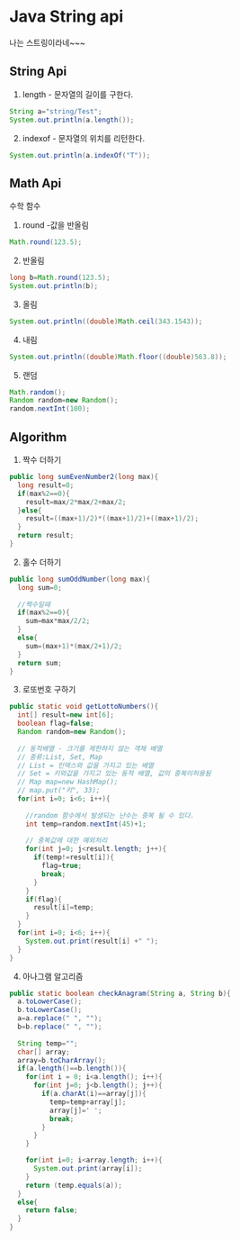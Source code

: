 # Java String api
나는 스트링이라네~~~

## String Api
1. length - 문자열의 길이를 구한다.
```java
String a="string/Test";
System.out.println(a.length());
```
2. indexof - 문자열의 위치를 리턴한다.
```java
System.out.println(a.indexOf("T"));
```	

## Math Api
수학 함수
1. round -값을 반올림
```java
Math.round(123.5);
```
2. 반올림
```java
long b=Math.round(123.5);
System.out.println(b);
```
3. 올림
```java
System.out.println((double)Math.ceil(343.1543));
```
4. 내림
```java
System.out.println((double)Math.floor((double)563.8));
```
5. 랜덤
```java
Math.random();
Random random=new Random();
random.nextInt(100);
```

## Algorithm
1. 짝수 더하기
```java
public long sumEvenNumber2(long max){
  long result=0;
  if(max%2==0){
    result=max/2*max/2+max/2;
  }else{
    result=((max+1)/2)*((max+1)/2)+((max+1)/2);
  }
  return result;
}
```
2. 홀수 더하기
```java
public long sumOddNumber(long max){
  long sum=0;
  
  //짝수일때 
  if(max%2==0){
    sum=max*max/2/2;
  }
  else{
    sum=(max+1)*(max/2+1)/2;
  }
  return sum;
}
```
3. 로또번호 구하기
```java
public static void getLottoNumbers(){
  int[] result=new int[6];
  boolean flag=false;
  Random random=new Random();
  
  // 동적배열 - 크기를 제한하지 않는 객체 배열
  // 종류:List, Set, Map
  // List = 인덱스와 값을 가지고 있는 배열
  // Set = 키와값을 가지고 있는 동적 배열, 값의 중복이허용됨 
  // Map map=new HashMap();
  // map.put("키", 33);
  for(int i=0; i<6; i++){
    
    //random 함수에서 발생되는 난수는 중복 될 수 있다.
    int temp=random.nextInt(45)+1;
    
    // 중복값에 대한 예외처리
    for(int j=0; j<result.length; j++){
      if(temp!=result[i]){
        flag=true;
        break;
      }
    }
    if(flag){
      result[i]=temp;
    }
  }
  for(int i=0; i<6; i++){
    System.out.print(result[i] +" ");
  }
}
```
4. 아나그램 알고리즘
```java
public static boolean checkAnagram(String a, String b){
  a.toLowerCase();
  b.toLowerCase();
  a=a.replace(" ", "");
  b=b.replace(" ", "");
  
  String temp="";
  char[] array;
  array=b.toCharArray();
  if(a.length()==b.length()){
    for(int i = 0; i<a.length(); i++){
      for(int j=0; j<b.length(); j++){
        if(a.charAt(i)==array[j]){						
          temp=temp+array[j];
          array[j]=' ';
          break;
        }
      }
    }

    for(int i=0; i<array.length; i++){
      System.out.print(array[i]);
    }
    return (temp.equals(a));
  }
  else{
    return false;
  }
}
```